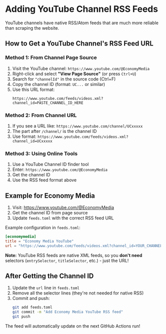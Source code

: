 # Adding YouTube Channel RSS Feeds

YouTube channels have native RSS/Atom feeds that are much more reliable than scraping the website.

## How to Get a YouTube Channel's RSS Feed URL

### Method 1: From Channel Page Source

1. Visit the YouTube channel: `https://www.youtube.com/@EconomyMedia`
2. Right-click and select **"View Page Source"** (or press `Ctrl+U`)
3. Search for `"channelId"` in the source code (Ctrl+F)
4. Copy the channel ID (format: `UC...` or similar)
5. Use this URL format:
   ```
   https://www.youtube.com/feeds/videos.xml?channel_id=PASTE_CHANNEL_ID_HERE
   ```

### Method 2: From Channel URL

1. If you see a URL like: `https://www.youtube.com/channel/UCxxxxx`
2. The part after `/channel/` is the channel ID
3. Use format: `https://www.youtube.com/feeds/videos.xml?channel_id=UCxxxxx`

### Method 3: Using Online Tools

1. Use a YouTube Channel ID finder tool
2. Enter: `https://www.youtube.com/@EconomyMedia`
3. Get the channel ID
4. Use the RSS feed format above

## Example for Economy Media

1. Visit: https://www.youtube.com/@EconomyMedia
2. Get the channel ID from page source
3. Update `feeds.toml` with the correct RSS feed URL

Example configuration in `feeds.toml`:

```toml
[economymedia]
title = "Economy Media YouTube"
url = "https://www.youtube.com/feeds/videos.xml?channel_id=YOUR_CHANNEL_ID_HERE"
```

**Note:** YouTube RSS feeds are native XML feeds, so you **don't need** selectors (`entrySelector`, `titleSelector`, etc.) - just the URL!

## After Getting the Channel ID

1. Update the `url` line in `feeds.toml`
2. Remove all the selector lines (they're not needed for native RSS)
3. Commit and push:
   ```bash
   git add feeds.toml
   git commit -m "Add Economy Media YouTube RSS feed"
   git push
   ```

The feed will automatically update on the next GitHub Actions run!

